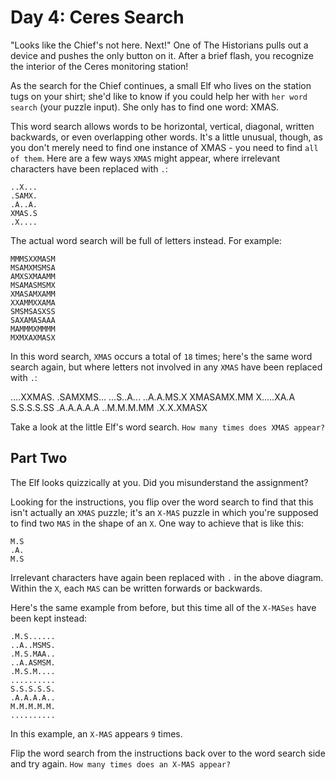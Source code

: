# Day 4: Ceres Search

"Looks like the Chief's not here. Next!" One of The Historians pulls out a device and pushes the only button on it.
After a brief flash, you recognize the interior of the Ceres monitoring station!

As the search for the Chief continues, a small Elf who lives on the station tugs on your shirt; she'd like to know if
you could help her with `her word search` (your puzzle input). She only has to find one word: XMAS.

This word search allows words to be horizontal, vertical, diagonal, written backwards, or even overlapping other words.
It's a little unusual, though, as you don't merely need to find one instance of XMAS - you need to find `all of them`.
Here are a few ways `XMAS` might appear, where irrelevant characters have been replaced with `.`:

```text
..X...
.SAMX.
.A..A.
XMAS.S
.X....
```

The actual word search will be full of letters instead. For example:

```text
MMMSXXMASM
MSAMXMSMSA
AMXSXMAAMM
MSAMASMSMX
XMASAMXAMM
XXAMMXXAMA
SMSMSASXSS
SAXAMASAAA
MAMMMXMMMM
MXMXAXMASX
```

In this word search, `XMAS` occurs a total of `18` times; here's the same word search again, but where letters not
involved
in any `XMAS` have been replaced with `.`:

....XXMAS.
.SAMXMS...
...S..A...
..A.A.MS.X
XMASAMX.MM
X.....XA.A
S.S.S.S.SS
.A.A.A.A.A
..M.M.M.MM
.X.X.XMASX

Take a look at the little Elf's word search. `How many times does XMAS appear?`

## Part Two

The Elf looks quizzically at you. Did you misunderstand the assignment?

Looking for the instructions, you flip over the word search to find that this isn't actually an `XMAS` puzzle; it's an
`X-MAS` puzzle in which you're supposed to find two `MAS` in the shape of an `X`. One way to achieve that is like this:

```text
M.S
.A.
M.S
```

Irrelevant characters have again been replaced with `.` in the above diagram. Within the `X`, each `MAS` can be written
forwards or backwards.

Here's the same example from before, but this time all of the `X-MASes` have been kept instead:

```text
.M.S......
..A..MSMS.
.M.S.MAA..
..A.ASMSM.
.M.S.M....
..........
S.S.S.S.S.
.A.A.A.A..
M.M.M.M.M.
..........
```

In this example, an `X-MAS` appears `9` times.

Flip the word search from the instructions back over to the word search side and try again. `How many times does an X-MAS
appear?`
